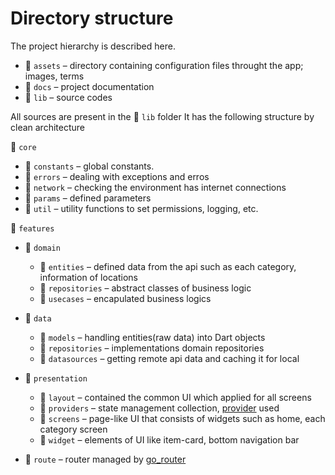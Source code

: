# Directory structure

The project hierarchy is described here.

- 📂 `assets` – directory containing configuration files throught the app; images, terms
- 📂 `docs` – project documentation
- 📂 `lib` – source codes

All sources are present in the 📂 `lib` folder It has the following structure by clean architecture

📂 `core`

- 📂 `constants` – global constants.
- 📂 `errors` – dealing with exceptions and erros
- 📂 `network` – checking the environment has internet connections
- 📂 `params` – defined parameters
- 📂 `util` – utility functions to set permissions, logging, etc.

📂 `features`

- 📂 `domain`

  - 📂 `entities` – defined data from the api such as each category, information of locations
  - 📂 `repositories` – abstract classes of business logic
  - 📂 `usecases` – encapulated business logics

- 📂 `data`

  - 📂 `models` – handling entities(raw data) into Dart objects
  - 📂 `repositories` – implementations domain repositories
  - 📂 `datasources` – getting remote api data and caching it for local

- 📂 `presentation`

  - 📂 `layout` – contained the common UI which applied for all screens
  - 📂 `providers` – state management collection, [provider](https://pub.dev/packages/provider) used
  - 📂 `screens` – page-like UI that consists of widgets such as home, each category screen
  - 📂 `widget` – elements of UI like item-card, bottom navigation bar

- 📂 `route` – router managed by [go_router](https://pub.dev/packages/go_router)
